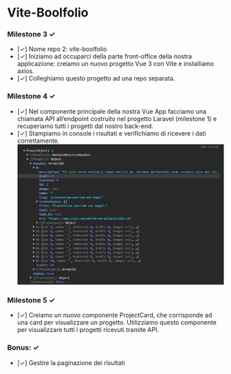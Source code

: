# Vite-Boolfolio

### Milestone 3 &check;

- [&check;] Nome repo 2: vite-boolfolio
- [&check;] Iniziamo ad occuparci della parte front-office della nostra applicazione: creiamo un nuovo progetto Vue 3 con Vite e installiamo axios.
- [&check;] Colleghiamo questo progetto ad una repo separata.

### Milestone 4 &check;

- [&check;] Nel componente principale della nostra Vue App facciamo una chiamata API all’endpoint costruito nel progetto Laravel (milestone 1) e recuperiamo tutti i progetti dal nostro back-end.
- [&check;] Stampiamo in console i risultati e verifichiamo di ricevere i dati correttamente.
  ![alt text](/public/Screenshot%202024-08-01%20173054.png)

### Milestone 5 &check;

- [&check;] Creiamo un nuovo componente ProjectCard, che corrisponde ad una card per visualizzare un progetto. Utilizziamo questo componente per visualizzare tutti i progetti ricevuti tramite API.

### Bonus: &check;

- [&check;] Gestire la paginazione dei risultati
